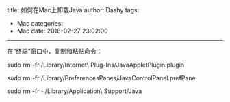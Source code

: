title: 如何在Mac上卸载Java
author: Dashy
tags:
  - Mac
categories:
  - Mac
date: 2018-02-27 23:02:00
---
在“终端”窗口中，复制和粘贴命令：

sudo rm -fr /Library/Internet\ Plug-Ins/JavaAppletPlugin.plugin

sudo rm -fr /Library/PreferencesPanes/JavaControlPanel.prefPane

sudo rm -fr ~/Library/Application\ Support/Java